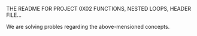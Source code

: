 THE README FOR PROJECT 0X02 FUNCTIONS, NESTED LOOPS, HEADER FILE...

We are solving probles regarding the above-mensioned concepts.
